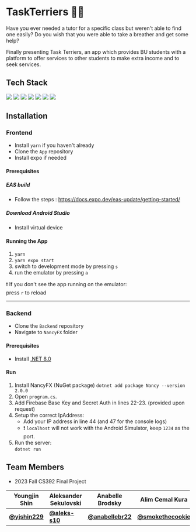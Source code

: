# TaskTerriers 🐕‍🦺

Have you ever needed a tutor for a specific class but weren't able to find one easily? Do you wish that you were able to take a breather and get some help?

Finally presenting Task Terriers, an app which provides BU students with a platform to offer services to other students to make extra income and to seek services.

## Tech Stack

<img src="https://img.shields.io/badge/reactnative-61DAFB?style=for-the-badge&logo=react&logoColor=white"> <img src="https://img.shields.io/badge/C%23-512BD4?style=for-the-badge&logo=c%23&logoColor=white"> <img src="https://img.shields.io/badge/NancyFX-000000?style=for-the-badge&logoColor=white"> <img src="https://img.shields.io/badge/typescript-3178C6?style=for-the-badge&logo=typescript&logoColor=white"> <img src="https://img.shields.io/badge/.NET-512BD4?style=for-the-badge&logo=dotNet&logoColor=white"> <img src="https://img.shields.io/badge/prettier-F7B93E?style=for-the-badge&logo=prettier&logoColor=black">
<img src="https://img.shields.io/badge/firebase-FFCA28?style=for-the-badge&logo=firebase&logoColor=black">

## Installation

### Frontend
  - Install ```yarn``` if you haven't already
  - Clone the ```App``` repository
  - Install expo if needed

  #### Prerequisites
    
  ##### EAS build
  - Follow the steps : https://docs.expo.dev/eas-update/getting-started/
  ##### Download Android Studio
  - Install virtual device

  #### Running the App
  1. ```yarn```
  2.  ```yarn expo start```
  3.   switch to development mode by pressing ```s```
  4.   run the emulator by pressing ```a```

  ❗ If you don't see the app running on the emulator: <br>
    press ```r``` to reload
  
  ---

### Backend
  - Clone the ```Backend``` repository
  - Navigate to ```NancyFX``` folder

#### Prerequisites
  - Install [.NET 8.0](https://dotnet.microsoft.com/download)

#### Run
  1. Install NancyFX (NuGet package) ```dotnet add package Nancy --version 2.0.0```
  2. Open `program.cs`.
  3. Add Firebase Base Key and Secret Auth in lines 22-23. (provided upon request)
  4. Setup the correct IpAddress: <br>
       - Add your IP address in line 44 (and 47 for the console logs)
       - ❗ `localhost` will not work with the Android Simulator, keep `1234` as the port.
  6. Run the server: <br>
       ```dotnet run```


## Team Members
- 2023 Fall CS392 Final Project

|Youngjin Shin|Aleksander Sekulovski|Anabelle Brodsky|Alim Cemal Kura|Olivia Provonsil|
|---|---|---|---|---|
|[**@yjshin229**](https://github.com/yjshin229)|[**@aleks-s10**](https://github.com/aleks-s10)|[**@anabellebr22**](https://github.com/anabellebr22)|[**@smokethecookie**](https://github.com/smokethecookie)|[**@oliviaprovonsil**](https://github.com/oliviaprovonsil)|


